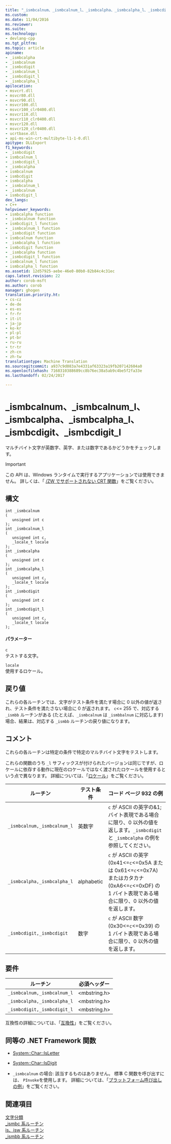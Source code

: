 ```yaml
---
title: "_ismbcalnum、_ismbcalnum_l、_ismbcalpha、_ismbcalpha_l、_ismbcdigit、_ismbcdigit_l | Microsoft Docs"
ms.custom: 
ms.date: 11/04/2016
ms.reviewer: 
ms.suite: 
ms.technology:
- devlang-cpp
ms.tgt_pltfrm: 
ms.topic: article
apiname:
- _ismbcalpha
- _ismbcalnum
- _ismbcdigit
- _ismbcalnum_l
- _ismbcdigit_l
- _ismbcalpha_l
apilocation:
- msvcrt.dll
- msvcr80.dll
- msvcr90.dll
- msvcr100.dll
- msvcr100_clr0400.dll
- msvcr110.dll
- msvcr110_clr0400.dll
- msvcr120.dll
- msvcr120_clr0400.dll
- ucrtbase.dll
- api-ms-win-crt-multibyte-l1-1-0.dll
apitype: DLLExport
f1_keywords:
- _ismbcdigit
- ismbcalnum_l
- _ismbcdigit_l
- _ismbcalpha
- ismbcalnum
- ismbcdigit
- ismbcalpha
- _ismbcalnum_l
- _ismbcalnum
- ismbcdigit_l
dev_langs:
- C++
helpviewer_keywords:
- ismbcalpha function
- _ismbcalnum function
- ismbcdigit_l function
- _ismbcalnum_l function
- _ismbcdigit function
- ismbcalnum function
- _ismbcalpha_l function
- ismbcdigit function
- _ismbcalpha function
- _ismbcdigit_l function
- ismbcalnum_l function
- ismbcalpha_l function
ms.assetid: 12d57925-aebe-46e0-80b0-82b84c4c31ec
caps.latest.revision: 22
author: corob-msft
ms.author: corob
manager: ghogen
translation.priority.ht:
- cs-cz
- de-de
- es-es
- fr-fr
- it-it
- ja-jp
- ko-kr
- pl-pl
- pt-br
- ru-ru
- tr-tr
- zh-cn
- zh-tw
translationtype: Machine Translation
ms.sourcegitcommit: a937c9d083a7e4331af63323a19fb207142604a0
ms.openlocfilehash: 7168310388689cc8b76ec38a5ab9c4be5f2fa33e
ms.lasthandoff: 02/24/2017

---
```

# <a name="ismbcalnum-ismbcalnuml-ismbcalpha-ismbcalphal-ismbcdigit-ismbcdigitl"></a>_ismbcalnum、_ismbcalnum_l、_ismbcalpha、_ismbcalpha_l、_ismbcdigit、_ismbcdigit_l
マルチバイト文字が英数字、英字、または数字であるかどうかをチェックします。  
  
> [!IMPORTANT]
>  この API は、Windows ランタイムで実行するアプリケーションでは使用できません。 詳しくは、「 [/ZW でサポートされない CRT 関数](http://msdn.microsoft.com/library/windows/apps/jj606124.aspx)」をご覧ください。  
  
## <a name="syntax"></a>構文  
  
```  
int _ismbcalnum  
(  
   unsigned int c   
);  
int _ismbcalnum_l  
(  
   unsigned int c,  
   _locale_t locale  
);  
int _ismbcalpha  
(  
   unsigned int c   
);  
int _ismbcalpha_l  
(  
   unsigned int c,  
   _locale_t locale  
);  
int _ismbcdigit  
(  
   unsigned int c   
);  
int _ismbcdigit_l  
(  
   unsigned int c,  
   _locale_t locale  
);  
```  
  
#### <a name="parameters"></a>パラメーター  
 `c`  
 テストする文字。  
  
 `locale`  
 使用するロケール。  
  
## <a name="return-value"></a>戻り値  
 これらの各ルーチンでは、文字がテスト条件を満たす場合に 0 以外の値が返され、テスト条件を満たさない場合に 0 が返されます。 `c`<= 255 で、対応する `_ismbb` ルーチンがある (たとえば、`_ismbcalnum` は `_ismbbalnum` に対応します) 場合、結果は、対応する `_ismbb` ルーチンの戻り値になります。  
  
## <a name="remarks"></a>コメント  
 これらの各ルーチンは特定の条件で特定のマルチバイト文字をテストします。  
  
 これらの関数のうち `_l` サフィックスが付けられたバージョンは同じですが、ロケールに依存する動作に現在のロケールではなく渡されたロケールを使用するという点で異なります。 詳細については、「[ロケール](../../c-runtime-library/locale.md)」をご覧ください。  
  
|ルーチン|テスト条件|コード ページ 932 の例|  
|-------------|--------------------|---------------------------|  
|`_ismbcalnum,_ismbcalnum_l`|英数字|`c` が ASCII の英字の&1; バイト表現である場合に限り、0 以外の値を返します。`_ismbcdigit` と `_ismbcalpha` の例を参照してください。|  
|`_ismbcalpha,_ismbcalpha_l`|alphabetic|`c` が ASCII の英字 (0x41<=`c`<=0x5A または 0x61<=`c`<=0x7A) またはカタカナ (0xA6<=`c`<=0xDF) の 1 バイト表現である場合に限り、0 以外の値を返します。|  
|`_ismbcdigit,_ismbcdigit`|数字|`c` が ASCII 数字 (0x30<=`c`<=0x39) の 1 バイト表現である場合に限り、0 以外の値を返します。|  
  
## <a name="requirements"></a>要件  
  
|ルーチン|必須ヘッダー|  
|-------------|---------------------|  
|`_ismbcalnum,_ismbcalnum_l`|\<mbstring.h>|  
|`_ismbcalpha,_ismbcalpha_l`|\<mbstring.h>|  
|`_ismbcdigit,_ismbcdigit_l`|\<mbstring.h>|  
  
 互換性の詳細については、「[互換性](../../c-runtime-library/compatibility.md)」をご覧ください。  
  
## <a name="net-framework-equivalent"></a>同等の .NET Framework 関数  
  
-   [System::Char::IsLetter](https://msdn.microsoft.com/en-us/library/system.char.isletter.aspx)  
  
-   [System::Char::IsDigit](https://msdn.microsoft.com/en-us/library/system.char.isdigit.aspx)  
  
-   `_ismbcalnum` の場合: 該当するものはありません。 標準 C 関数を呼び出すには、 `PInvoke`を使用します。 詳細については、「[プラットフォーム呼び出しの例](http://msdn.microsoft.com/Library/15926806-f0b7-487e-93a6-4e9367ec689f)」をご覧ください。  
  
## <a name="see-also"></a>関連項目  
 [文字分類](../../c-runtime-library/character-classification.md)   
 [_ismbc 系ルーチン](../../c-runtime-library/ismbc-routines.md)   
 [is、isw 系ルーチン](../../c-runtime-library/is-isw-routines.md)   
 [_ismbb 系ルーチン](../../c-runtime-library/ismbb-routines.md)
